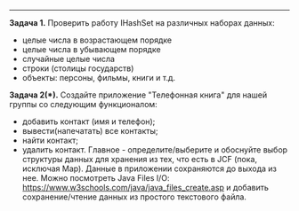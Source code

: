 

___________________________________________________

**Задача 1.**
Проверить работу IHashSet на различных наборах данных:
- целые числа в возрастающем порядке
- целые числа в убывающем порядке
- случайные целые числа
- строки (столицы государств)
- объекты: персоны, фильмы, книги и т.д.

**Задача 2(*).**
Создайте приложение "Телефонная книга" для нашей группы со следующим функционалом:
- добавить контакт (имя и телефон);
- вывести(напечатать) все контакты;
- найти контакт;
- удалить контакт.
Главное - определите/выберите и обоснуйте выбор структуры данных для хранения из тех, что есть в JCF
(пока, исключая Map).
Данные в приложении сохраняются до выхода из нее.
Можно посмотреть Java Files I/O:
https://www.w3schools.com/java/java_files_create.asp и добавить сохранение/чтение данных из простого
текстового файла.





